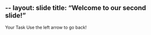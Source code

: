 --
layout: slide
title: “Welcome to our second slide!”
---
Your Task
Use the left arrow to go back!
